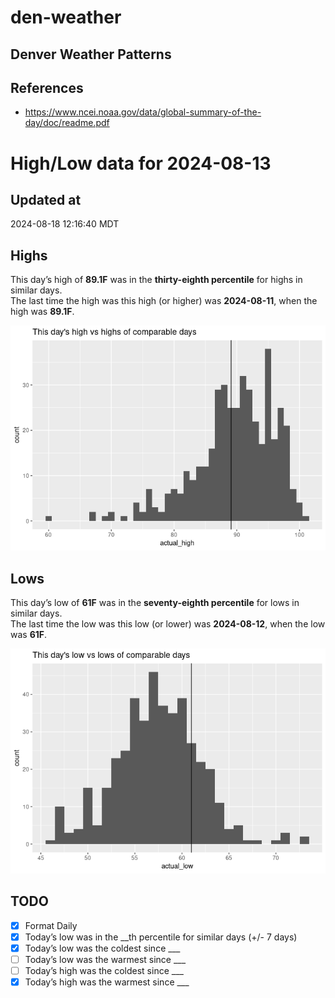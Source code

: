 

# den-weather

## Denver Weather Patterns

## References

- <https://www.ncei.noaa.gov/data/global-summary-of-the-day/doc/readme.pdf>

# High/Low data for 2024-08-13

## Updated at

2024-08-18 12:16:40 MDT

## Highs

This day’s high of **89.1F** was in the **thirty-eighth percentile** for
highs in similar days.  
The last time the high was this high (or higher) was **2024-08-11**,
when the high was **89.1F**.

![](readme_files/figure-commonmark/unnamed-chunk-4-1.png)

## Lows

This day’s low of **61F** was in the **seventy-eighth percentile** for
lows in similar days.  
The last time the low was this low (or lower) was **2024-08-12**, when
the low was **61F**.

![](readme_files/figure-commonmark/unnamed-chunk-6-1.png)

## TODO

- [x] Format Daily
- [x] Today’s low was in the \_\_th percentile for similar days (+/- 7
  days)
- [x] Today’s low was the coldest since \_\_\_
- [ ] Today’s low was the warmest since \_\_\_
- [ ] Today’s high was the coldest since \_\_\_
- [x] Today’s high was the warmest since \_\_\_
